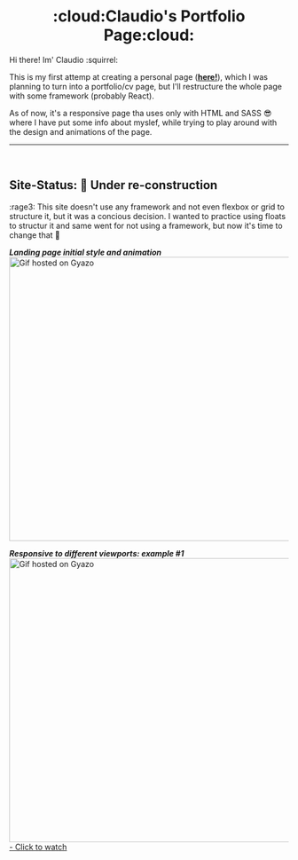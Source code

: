 # 
<h1 align='center'> :cloud:Claudio's Portfolio Page:cloud:</h1> 

Hi there! Im' Claudio :squirrel:

This is my first attemp at creating a personal page (**[here!](https://claudiferock.github.io/Page/)**), which I was planning to turn into a portfolio/cv page, but I'll restructure the whole page with some framework (probably React).

As of now, it's a responsive page tha uses only with HTML and SASS :sunglasses: where I have put some info about myslef, while trying to play around with the design and animations of the page.

------------------------------  
<br />

## Site-Status: :construction: Under re-construction 

:rage3: This site doesn't use any framework and not even flexbox or grid to structure it, but it was a concious decision. I wanted to practice using floats to  structur it and same went for not using a framework, but now it's time to change that :feet:

***Landing page initial style and animation***<br />
<a href="https://gyazo.com/abec9fcc48a47986f5bd749161a90b5f"><img src="https://i.gyazo.com/abec9fcc48a47986f5bd749161a90b5f.gif" alt="Gif hosted on Gyazo" width="512"/></a>

***Responsive to different viewports: example #1***<br />
<a href="https://gyazo.com/9df2f688223b06460555d0c444198f54"><img src="https://i.gyazo.com/9df2f688223b06460555d0c444198f54.gif" alt="Gif hosted on Gyazo" width="512"/> - Click to watch</a>
